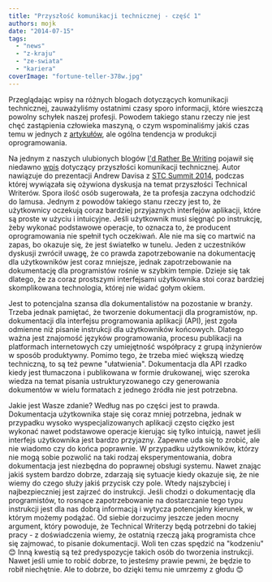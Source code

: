 ```yaml
---
title: "Przyszłość komunikacji technicznej - część 1"
authors: mojk
date: "2014-07-15"
tags:
  - "news"
  - "z-kraju"
  - "ze-swiata"
  - "kariera"
coverImage: "fortune-teller-378w.jpg"
---
```


Przeglądając wpisy na różnych blogach dotyczących komunikacji technicznej,
zauważyliśmy ostatnimi czasy sporo informacji, które wieszczą powolny schyłek
naszej profesji. Powodem takiego stanu rzeczy nie jest chęć zastąpienia
człowieka maszyną, o czym wspominaliśmy jakiś czas temu w jednych z
[artykułów](http://techwriter.pl/dokumentacja-techniczna-w-przyszlosci/), ale
ogólna tendencja w produkcji oprogramowania.

Na jednym z naszych ulubionych blogów
[I'd Rather Be Writing](http://idratherbewriting.com/) pojawił się niedawno
[wpis](http://idratherbewriting.com/2014/06/03/the-future-of-tech-comm-is-developer-doc/)
dotyczący przyszłości komunikacji technicznej. Autor nawiązuje do prezentacji
Andrew Davisa z
[STC Summit 2014](http://techwriter.pl/stc-summit-2014-podsumowanie/), podczas
której wywiązała się ożywiona dyskusja na temat przyszłości Technical Writerów.
Spora ilość osób sugerowała, że ta profesja zaczyna odchodzić do lamusa. Jednym
z powodów takiego stanu rzeczy jest to, że użytkownicy oczekują coraz bardziej
przyjaznych interfejów aplikacji, które są proste w użyciu i intuicyjne. Jeśli
użytkownik musi sięgnąć po instrukcję, żeby wykonać podstawowe operacje, to
oznacza to, że producent oprogramowania nie spełnił tych oczekiwań. Ale nie ma
się co martwić na zapas, bo okazuje się, że jest światełko w tunelu. Jeden z
uczestników dyskusji zwrócił uwagę, że co prawda zapotrzebowanie na dokumentację
dla użytkowników jest coraz mniejsze, jednak zapotrzebowanie na dokumentację dla
programistów rośnie w szybkim tempie. Dzieje się tak dlatego, że za coraz
prostszymi interfejsami użytkownika stoi coraz bardziej skomplikowana
technologia, której nie widać gołym okiem.

Jest to potencjalna szansa dla dokumentalistów na pozostanie w branży. Trzeba
jednak pamiętać, że tworzenie dokumentacji dla programistów, np. dokumentacji
dla interfejsu programowania aplikacji (API), jest zgoła odmienne niż pisanie
instrukcji dla użytkowników końcowych. Dlatego ważna jest znajomość języków
programowania, procesu publikacji na platformach internetowych czy umiejętność
współpracy z grupą inżynierów w sposób produktywny. Pomimo tego, że trzeba mieć
większą wiedzę techniczną, to są też pewne "ułatwienia". Dokumentacja dla API
rzadko kiedy jest tłumaczona i publikowana w formie drukowanej, więc szeroka
wiedza na temat pisania ustrukturyzowanego czy generowania dokumentów w wielu
formatach z jednego źródła nie jest potrzebna.

Jakie jest Wasze zdanie? Według nas po części jest to prawda. Dokumentacja
użytkownika staje się coraz mniej potrzebna, jednak w przypadku wysoko
wyspecjalizowanych aplikacji często ciężko jest wykonać nawet podstawowe
operacje kierując się tylko intuicją, nawet jeśli interfejs użytkownika jest
bardzo przyjazny. Zapewne uda się to zrobić, ale nie wiadomo czy do końca
poprawnie. W przypadku użytkowników, którzy nie mogą sobie pozwolić na taki
rodzaj eksperymentowania, dobra dokumentacja jest niezbędna do poprawnej obsługi
systemu. Nawet znając jakiś system bardzo dobrze, zdarzają się sytuacje kiedy
okazuje się, że nie wiemy do czego służy jakiś przycisk czy pole. Wtedy
najszybciej i najbezpieczniej jest zajrzeć do instrukcji. Jeśli chodzi o
dokumentację dla programistów, to rosnące zapotrzebowanie na dostarczanie tego
typu instrukcji jest dla nas dobrą informacją i wytycza potencjalny kierunek, w
którym możemy podążać. Od siebie dorzucimy jeszcze jeden mocny argument, który
powoduje, że Technical Writerzy będą potrzebni do takiej pracy - z doświadczenia
wiemy, że ostatnią rzeczą jaką programista chce się zajmować, to pisanie
dokumentacji. Woli ten czas spędzić na "kodzeniu" 😊 Inną kwestią są też
predyspozycje takich osób do tworzenia instrukcji. Nawet jeśli umie to robić
dobrze, to jesteśmy prawie pewni, że będzie to robił niechętnie. Ale to dobrze,
bo dzięki temu nie umrzemy z głodu 😊

